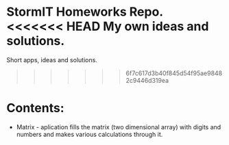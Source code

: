 StormIT Homeworks Repo.
<<<<<<< HEAD
My own ideas and solutions.
=======
Short apps, ideas and solutions.
>>>>>>> 6f7c617d3b40f845d54f95ae98482c9446d319ea

# Contents:
 - Matrix - aplication fills the matrix (two dimensional array) with digits and numbers and makes various calculations through it.
